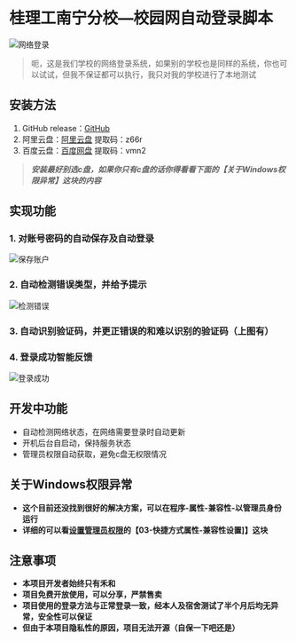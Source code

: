 # 桂理工南宁分校—校园网自动登录脚本
![网络登录](https://github.com/suhexia/GlutnnLogin/assets/55019115/bd5b5764-be65-43ff-9f9a-4cdf00df1543)

> 呃，这是我们学校的网络登录系统，如果别的学校也是同样的系统，你也可以试试，但我不保证都可以执行，我只对我的学校进行了本地测试

## 安装方法
 1. GitHub release：[GitHub](https://github.com/suhexia/GlutnnLogin/releases)
 2. 阿里云盘：[阿里云盘](https://www.aliyundrive.com/s/d8FqDZb3i8A)  提取码：z66r
 3. 百度云盘：[百度网盘](https://pan.baidu.com/s/1nl4goIG-DFF_oMxM1aP4mg?pwd=vmn2)   提取码：vmn2
 > ***安装最好别选c盘，如果你只有c盘的话你得看看下面的【关于Windows权限异常】这块的内容***
 
## 实现功能
### 1. 对账号密码的自动保存及自动登录
![保存账户](https://github.com/suhexia/GlutnnLogin/assets/55019115/fd84d7cc-97c7-4362-8be8-d964fe9a6ff4)

### 2. 自动检测错误类型，并给予提示
![检测错误](https://github.com/suhexia/GlutnnLogin/assets/55019115/688faa0b-11ad-4aad-b5ac-56c0bf0f69d2)

### 3. 自动识别验证码，并更正错误的和难以识别的验证码（上图有）

### 4. 登录成功智能反馈
![登录成功](https://github.com/suhexia/GlutnnLogin/assets/55019115/7a907045-5aeb-4fc9-bc71-dcafc37e2712)

## 开发中功能
- 自动检测网络状态，在网络需要登录时自动更新
- 开机后台自启动，保持服务状态
- 管理员权限自动获取，避免c盘无权限情况

## 关于Windows权限异常
- **这个目前还没找到很好的解决方案，可以在程序-属性-兼容性-以管理员身份运行**
- **详细的可以看[设置管理员权限](https://zhuanlan.zhihu.com/p/135435104)的【03-快捷方式属性-兼容性设置]】这块**
	
## 注意事项
 - **本项目开发者始终只有禾和**
 - **项目免费开放使用，可以分享，严禁售卖**
 - **项目使用的登录方法与正常登录一致，经本人及宿舍测试了半个月后均无异常，安全性可以保证**
 - **但由于本项目隐私性的原因，项目无法开源（自保一下吧还是）**
